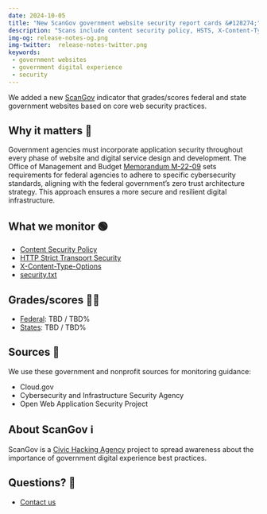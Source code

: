 ```yaml
---
date: 2024-10-05
title: "New ScanGov government website security report cards &#128274;"
description: "Scans include content security policy, HSTS, X-Content-Type-Options, security.txt."
img-og: release-notes-og.png
img-twitter:  release-notes-twitter.png
keywords:
 - government websites
 - government digital experience
 - security
---
```


We added a new [ScanGov](https://scangov.org) indicator that grades/scores federal and state government websites based on core web security practices.

## Why it matters &#128680;

Government agencies must incorporate application security throughout every phase of website and digital service design and development. The Office of Management and Budget [Memorandum M-22-09](https://www.whitehouse.gov/wp-content/uploads/2022/01/M-22-09.pdf) sets requirements for federal agencies to adhere to specific cybersecurity standards, aligning with the federal government’s zero trust architecture strategy. This approach ensures a more secure and resilient digital infrastructure.

## What we monitor &#128994;

* [Content Security Policy](/content-security-policy)
* [HTTP Strict Transport Security](/https-hsts)
* [X-Content-Type-Options](/x-content-type-options)
* [security.txt](/security-text)

## Grades/scores &#129489;&#8205;&#127979;

- [Federal](): TBD / TBD%
- [States](): TBD / TBD%

## Sources &#128214;

We use these government and nonprofit sources for monitoring guidance:

* Cloud.gov
* Cybersecurity and Infrastructure Security Agency
* Open Web Application Security Project

## About ScanGov &#8505;&#65039;

ScanGov is a [Civic Hacking Agency](https://civichackingagency.org) project to spread awareness about the importance of government digital experience best practices.

## Questions? &#129300;

- [Contact us](https://docs.scangov.org/about)
